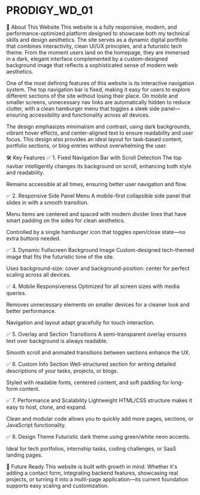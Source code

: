 # PRODIGY_WD_01
🔷 About This Website
This website is a fully responsive, modern, and performance-optimized platform designed to showcase both my technical skills and design aesthetics. The site serves as a dynamic digital portfolio that combines interactivity, clean UI/UX principles, and a futuristic tech theme. From the moment users land on the homepage, they are immersed in a dark, elegant interface complemented by a custom-designed background image that reflects a sophisticated sense of modern web aesthetics.

One of the most defining features of this website is its interactive navigation system. The top navigation bar is fixed, making it easy for users to explore different sections of the site without losing their place. On mobile and smaller screens, unnecessary nav links are automatically hidden to reduce clutter, with a clean hamburger menu that toggles a sleek side panel—ensuring accessibility and functionality across all devices.

The design emphasizes minimalism and contrast, using dark backgrounds, vibrant hover effects, and center-aligned text to ensure readability and user focus. This design also provides an ideal layout for task-based content, portfolio sections, or blog entries without overwhelming the user.

🛠️ Key Features
✅ 1. Fixed Navigation Bar with Scroll Detection
The top navbar intelligently changes its background on scroll, enhancing both style and readability.

Remains accessible at all times, ensuring better user navigation and flow.

✅ 2. Responsive Side Panel Menu
A mobile-first collapsible side panel that slides in with a smooth transition.

Menu items are centered and spaced with modern divider lines that have smart padding on the sides for clean aesthetics.

Controlled by a single hamburger icon that toggles open/close state—no extra buttons needed.

✅ 3. Dynamic Fullscreen Background Image
Custom-designed tech-themed image that fits the futuristic tone of the site.

Uses background-size: cover and background-position: center for perfect scaling across all devices.

✅ 4. Mobile Responsiveness
Optimized for all screen sizes with media queries.

Removes unnecessary elements on smaller devices for a cleaner look and better performance.

Navigation and layout adapt gracefully for touch interaction.

✅ 5. Overlay and Section Transitions
A semi-transparent overlay ensures text over background is always readable.

Smooth scroll and animated transitions between sections enhance the UX.

✅ 6. Custom Info Section
Well-structured section for writing detailed descriptions of your tasks, projects, or blogs.

Styled with readable fonts, centered content, and soft padding for long-form content.

✅ 7. Performance and Scalability
Lightweight HTML/CSS structure makes it easy to host, clone, and expand.

Clean and modular code allows you to quickly add more pages, sections, or JavaScript functionality.

✅ 8. Design Theme
Futuristic dark theme using green/white neon accents.

Ideal for tech portfolios, internship tasks, coding challenges, or SaaS landing pages.

🚀 Future Ready
This website is built with growth in mind. Whether it's adding a contact form, integrating backend features, showcasing real projects, or turning it into a multi-page application—its current foundation supports easy scaling and customization.

